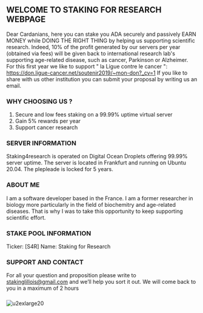 ## WELCOME TO STAKING FOR RESEARCH WEBPAGE

Dear Cardanians, here you can stake you ADA securely and passively EARN MONEY while DOING THE RIGHT THING by helping us supporting scientific research. Indeed, 10% of the profit generated by our servers per year (obtained via fees) will be given back to international research lab's supporting age-related disease, such as cancer, Parkinson or Alzheimer. For this first year we like to support " la Ligue contre le cancer ": https://don.ligue-cancer.net/soutenir2019/~mon-don?_cv=1 If you like to share with us other institution you can submit your proposal by writing us an email.

### WHY CHOOSING US ?
1) Secure and low fees staking on a 99.99% uptime virtual server
2) Gain 5% rewards per year
3) Support cancer research

### SERVER INFORMATION

Staking4research is operated on Digital Ocean Droplets offering 99.99% server uptime. The server is located in Frankfurt and running on Ubuntu 20.04.
The plepleade is locked for 5 years.

### ABOUT ME
I am a software developer based in the France. I am a former researcher in biology more particularly in the field of biochemitry and age-related diseases.
That is why I was to take this opportunity to keep supporting scientific effort. 

### STAKE POOL INFORMATION

Ticker: [S4R]
Name: Staking for Research

### SUPPORT AND CONTACT

For all your question and proposition please write to stakinglillois@gmail.com and we’ll help you sort it out. We will come back to you in a maximum of 2 hours
### 
![u2exlarge20](https://user-images.githubusercontent.com/68705151/89058392-854d2200-d35f-11ea-8230-c82629bc6ac6.jpg)







